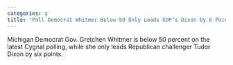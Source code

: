 ```yaml
---
categories: g
title: "Poll Democrat Whitmer Below 50 Only Leads GOP’s Dixon by 6 Points"
---
```

Michigan Democrat Gov. Gretchen Whitmer is below 50 percent on the latest Cygnal polling, while she only leads Republican challenger Tudor Dixon by six points.